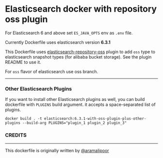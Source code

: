 # Elasticsearch docker with repository oss plugin

For Elasticsearch 6 and above set `ES_JAVA_OPTS` env as `.env` file.

Currently Dockerfile uses elasticsearch version **6.3.1**


This Dockerfile uses [elasticsearch-repository-oss](https://github.com/zhichen/elasticsearch-repository-oss) plugin to add `oss` type to elasticsearch snapshot types (for alibaba bucket storage). See the plugin README to use it.

For `oss` flavor of elasticsearch use oss branch.

___

### Other Elasticsearch Plugins

If you want to install other Elasticsearch plugins as well, you can build dockerfile with `PLUGINS` build argument.
it accepts a space-separated list of plugins.

```
docker build . -t elasticsearch:6.3.1-with-oss-plugin-plus-other-plugins --build-arg PLUGINS="plugin_1 plugin_2 plugin_3"
```

### CREDITS
______
 This dockerfile is originally written by [@aramalipoor](https://github.com/aramalipoor)
    

